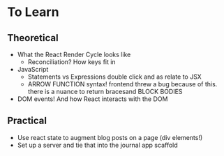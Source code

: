 # To Learn
## Theoretical
- What the React Render Cycle looks like
  - Reconciliation? How keys fit in
- JavaScript 
  - Statements vs Expressions double click and as relate to JSX
  - ARROW FUNCTION syntax! frontend threw a bug because of this. there is a nuance to return bracesand BLOCK BODIES
- DOM events! And how React interacts with the DOM


## Practical
- Use react state to augment blog posts on a page (div elements!)
- Set up a server and tie that into the journal app scaffold
